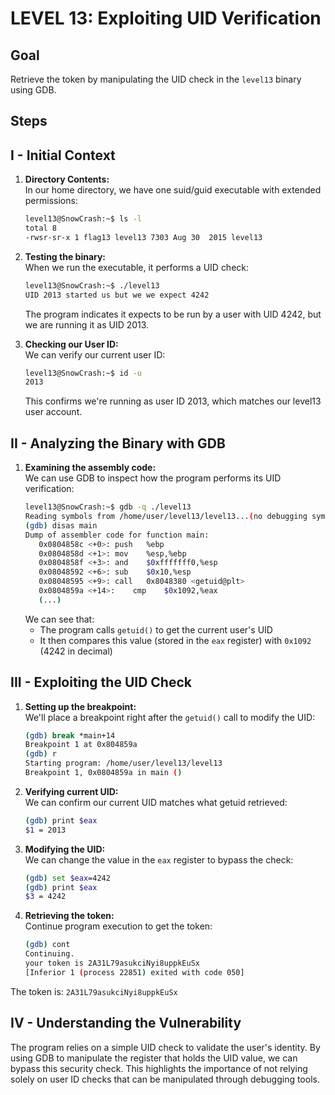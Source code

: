 # LEVEL 13: Exploiting UID Verification

## Goal
Retrieve the token by manipulating the UID check in the `level13` binary using GDB.

## Steps

## I - Initial Context
1. **Directory Contents:**  
    In our home directory, we have one suid/guid executable with extended permissions:
    ```bash
    level13@SnowCrash:~$ ls -l
    total 8
    -rwsr-sr-x 1 flag13 level13 7303 Aug 30  2015 level13
    ```

2. **Testing the binary:**  
    When we run the executable, it performs a UID check:
    ```bash
    level13@SnowCrash:~$ ./level13
    UID 2013 started us but we we expect 4242
    ```
    The program indicates it expects to be run by a user with UID 4242, but we are running it as UID 2013.

2. **Checking our User ID:**  
    We can verify our current user ID:
    ```bash
    level13@SnowCrash:~$ id -u
    2013
    ```
    This confirms we're running as user ID 2013, which matches our level13 user account.

## II - Analyzing the Binary with GDB

1. **Examining the assembly code:**  
    We can use GDB to inspect how the program performs its UID verification:
    ```bash
    level13@SnowCrash:~$ gdb -q ./level13
    Reading symbols from /home/user/level13/level13...(no debugging symbols found)...done.
    (gdb) disas main
    Dump of assembler code for function main:
       0x0804858c <+0>:	push   %ebp
       0x0804858d <+1>:	mov    %esp,%ebp
       0x0804858f <+3>:	and    $0xfffffff0,%esp
       0x08048592 <+6>:	sub    $0x10,%esp
       0x08048595 <+9>:	call   0x8048380 <getuid@plt>
       0x0804859a <+14>:	cmp    $0x1092,%eax
       (...)
    ```
    We can see that:
    - The program calls `getuid()` to get the current user's UID
    - It then compares this value (stored in the `eax` register) with `0x1092` (4242 in decimal)

## III - Exploiting the UID Check

1. **Setting up the breakpoint:**  
    We'll place a breakpoint right after the `getuid()` call to modify the UID:
    ```bash
    (gdb) break *main+14
    Breakpoint 1 at 0x804859a
    (gdb) r
    Starting program: /home/user/level13/level13
    Breakpoint 1, 0x0804859a in main ()
    ```

2. **Verifying current UID:**  
    We can confirm our current UID matches what getuid retrieved:
    ```bash
    (gdb) print $eax
    $1 = 2013
    ```

3. **Modifying the UID:**  
    We can change the value in the `eax` register to bypass the check:
    ```bash
    (gdb) set $eax=4242
    (gdb) print $eax
    $3 = 4242
    ```

4. **Retrieving the token:**  
    Continue program execution to get the token:
    ```bash
    (gdb) cont
    Continuing.
    your token is 2A31L79asukciNyi8uppkEuSx
    [Inferior 1 (process 22851) exited with code 050]
    ```

The token is: `2A31L79asukciNyi8uppkEuSx`

## IV - Understanding the Vulnerability
The program relies on a simple UID check to validate the user's identity. By using GDB to manipulate the register that holds the UID value, we can bypass this security check. This highlights the importance of not relying solely on user ID checks that can be manipulated through debugging tools.